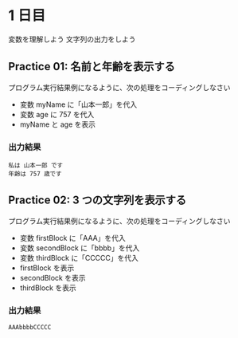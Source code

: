 # 1 日目

変数を理解しよう
文字列の出力をしよう

## Practice 01: 名前と年齢を表示する

プログラム実行結果例になるように、次の処理をコーディングしなさい

- 変数 myName に「山本一郎」を代入
- 変数 age に 757 を代入
- myName と age を表示

### 出力結果

```
私は 山本一郎 です
年齢は 757 歳です
```

## Practice 02: 3 つの文字列を表示する

プログラム実行結果例になるように、次の処理をコーディングしなさい

- 変数 firstBlock に「AAA」を代入
- 変数 secondBlock に「bbbb」を代入
- 変数 thirdBlock に「CCCCC」を代入
- firstBlock を表示
- secondBlock を表示
- thirdBlock を表示

### 出力結果

```
AAAbbbbCCCCC
```
